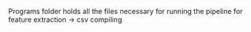 Programs folder holds all the files necessary for running the pipeline for feature extraction -> csv compiling 
